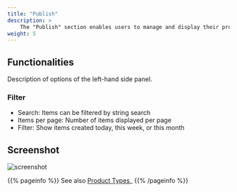 ```yaml
---
title: "Publish"
description: >
    The "Publish" section enables users to manage and display their products. These products allow users to render their reports into various formats such as HTML, JSON, PDF or plain text.
weight: 5
---
```


## Functionalities
Description of options of the left-hand side panel.

### Filter
* Search: Items can be filtered by string search
* Items per page: Number of items displayed per page
* Filter: Show items created today, this week, or this month

## Screenshot
![screenshot](/docs/publish_panel.png)

{{% pageinfo %}}
See also [Product Types](/docs/admin/product-types/)_
{{% /pageinfo %}}
